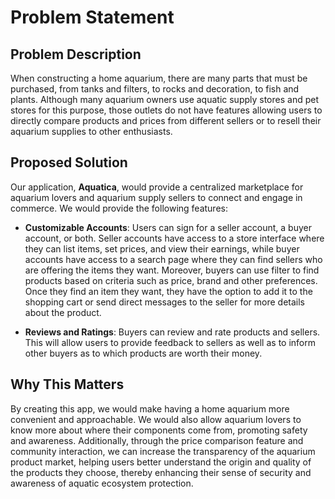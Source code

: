 # Problem Statement

## Problem Description

When constructing a home aquarium, there are many parts that must be purchased, from tanks and filters, to rocks and decoration, to fish and plants. Although many aquarium owners use aquatic supply stores and pet stores for this purpose, those outlets do not have features allowing users to directly compare products and prices from different sellers or to resell their aquarium supplies to other enthusiasts.

## Proposed Solution

Our application, **Aquatica**, would provide a centralized marketplace for aquarium lovers and aquarium supply sellers to connect and engage in commerce. We would provide the following features:

- **Customizable Accounts**: Users can sign for a seller account, a buyer account, or both. Seller accounts have access to a store interface where they can list items, set prices, and view their earnings, while buyer accounts have access to a search page where they can find sellers who are offering the items they want. Moreover, buyers can use filter to find products based on criteria such as price, brand and other preferences. Once they find an item they want, they have the option to add it to the shopping cart or send direct messages to the seller for more details about the product. 

- **Reviews and Ratings**: Buyers can review and rate products and sellers. This will allow users to provide feedback to sellers as well as to inform other buyers as to which products are worth their money.

## Why This Matters

By creating this app, we would make having a home aquarium more convenient and approachable. We would also allow aquarium lovers to know more about where their components come from, promoting safety and awareness. Additionally, through the price comparison feature and community interaction, we can increase the transparency of the aquarium product market, helping users better understand the origin and quality of the products they choose, thereby enhancing their sense of security and awareness of aquatic ecosystem protection.
